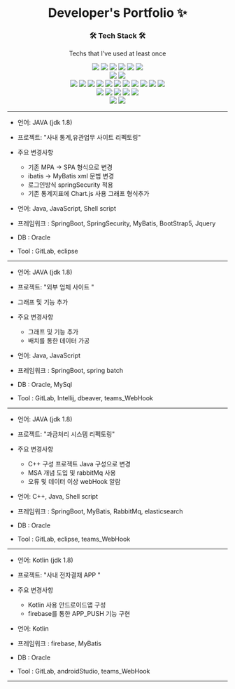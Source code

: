 <p align="center">
  <h1 align="center">Developer's Portfolio ✨</h1>

  <p align="center">

<h3 align="center">🛠 Tech Stack 🛠</h3>


<p align="center"> Techs that I've used at least once </p>

<p align="center">
  <img src="https://img.shields.io/badge/JAVA-3766AB?style=flat-square"/></a>
  <img src="https://img.shields.io/badge/C-%23A8B9CC?style=flat-square&logo=C&logoColor=white"/></a>
  <img src="https://img.shields.io/badge/C++-00599C?style=flat-square&logo=C%2B%2B&logoColor=white"/></a>
  <img src="https://img.shields.io/badge/C%23-%23A8B9CC?style=flat-square"/></a>
  <img src="https://img.shields.io/badge/Kotlin-%237F52FF?style=flat-square&logo=Kotlin&logoColor=white"/></a>
  <img src="https://img.shields.io/badge/GO-%2300ADD8?style=flat-square&logo=GO&logoColor=white"/></a>
  <br>
  <img src="https://img.shields.io/badge/MySQL-%234479A1?style=flat-square&logo=MySQL&logoColor=white"/></a>
  <img src="https://img.shields.io/badge/Oracle-%23F80000?style=flat-square&logo=Oracle&logoColor=white"/></a>
  <br>
  <img src="https://img.shields.io/badge/PowerShell-%235391FE?style=flat-square&logo=PowerShell&logoColor=white"/></a>
  <img src="https://img.shields.io/badge/JavaScript-%23F7DF1E?style=flat-square&logo=JavaScript&logoColor=white"/></a>
  <img src="https://img.shields.io/badge/CSS3-%231572B6?style=flat-square&logo=CSS3&logoColor=white"/></a>
  <img src="https://img.shields.io/badge/jQuery-%230769AD?style=flat-square&logo=jQuery&logoColor=white"/></a>
  <img src="https://img.shields.io/badge/Bootstrap-%237952B3?style=flat-square&logo=Bootstrap&logoColor=white"/></a>
  <img src="https://img.shields.io/badge/Spring-%236DB33F?style=flat-square&logo=Spring&logoColor=white"/></a>
  <img src="https://img.shields.io/badge/Spring Boot-%236DB33F?style=flat-square&logo=Spring Boot&logoColor=white"/></a>
  <img src="https://img.shields.io/badge/Spring ORM-%23326CE5?style=flat-square"/></a>
  <img src="https://img.shields.io/badge/Apache Tomcat-%23F8DC75?style=flat-square&logo=Apache Tomcat&logoColor=white"/></a>
  <img src="https://img.shields.io/badge/Apache Kafka-%23231F20?style=flat-square&logo=Apache Kafka&logoColor=white"/></a>
  <img src="https://img.shields.io/badge/RabbitMQ-%23FF6600?style=flat-square&logo=RabbitMQ&logoColor=white"/></a>
  <br>
  <img src="https://img.shields.io/badge/Eclipse IDE-%232C2255?style=flat-square&logo=Eclipse IDE&logoColor=white"/></a>
  <img src="https://img.shields.io/badge/IntelliJ IDEA-%23000000?style=flat-square&logo=IntelliJ IDEA&logoColor=white"/></a>
  <img src="https://img.shields.io/badge/Unity-%23FFFFFF?style=flat-square&logo=Unity&logoColor=black"/></a>
  <img src="https://img.shields.io/badge/Android Studio-%233DDC84?style=flat-square&logo=Android Studio&logoColor=white"/></a>
  <img src="https://img.shields.io/badge/Firebase-%23FFCA28?style=flat-square&logo=Firebase&logoColor=white"/></a>
  <br>
  <img src="https://img.shields.io/badge/GitHub-%23181717?style=flat-square&logo=GitHub&logoColor=white"/></a>
  <img src="https://img.shields.io/badge/GitLab-%23FC6D26?style=flat-square&logo=GitLab&logoColor=white"/></a>
  
 
</p>

----------------------------------------------------------------------------------------------------------------------------------
   - 언어: JAVA (jdk 1.8)<br>
   - 프로젝트: "사내 통계,유관업무 사이트 리펙토링"<br>
   - 주요 변경사항 
     - 기존 MPA -> SPA 형식으로 변경<br>
     - ibatis -> MyBatis xml 문법 변경<br>
     - 로그인방식 springSecurity 적용
     - 기존 통계지표에 Chart.js 사용 그래프 형식추가<br>
     
   - 언어: Java, JavaScript, Shell script <br>
   - 프레임워크 : SpringBoot, SpringSecurity, MyBatis, BootStrap5, Jquery
   - DB : Oracle
   - Tool : GitLab, eclipse
   
----------------------------------------------------------------------------------------------------------------------------------
 - 언어: JAVA (jdk 1.8)<br>
 - 프로젝트: "외부 업체 사이트 "<br>
 - 그래프 및 기능 추가<br>
 - 주요 변경사항 
     - 그래프 및 기능 추가 <br>
     - 배치를 통한 데이터 가공 <br>
     
 - 언어: Java, JavaScript <br>
 - 프레임워크 : SpringBoot, spring batch <br>
 - DB : Oracle, MySql <br>
 - Tool : GitLab, Intellij, dbeaver, teams_WebHook <br>
   
----------------------------------------------------------------------------------------------------------------------------------
 - 언어: JAVA (jdk 1.8)<br>
 - 프로젝트: "과금처리 시스템 리펙토링"<br>
 - 주요 변경사항 
     - C++ 구성 프로젝트 Java 구성으로 변경<br>
     - MSA 개념 도입 및 rabbitMq 사용 <br>
     - 오류 및 데이터 이상 webHook 알람 <br>
     
 - 언어: C++, Java, Shell script <br>
 - 프레임워크 : SpringBoot, MyBatis, RabbitMq, elasticsearch <br>
 - DB : Oracle <br>
 - Tool : GitLab, eclipse, teams_WebHook <br>

----------------------------------------------------------------------------------------------------------------------------------
 - 언어: Kotlin (jdk 1.8)<br>
 - 프로젝트: "사내 전자결재 APP "<br>
 - 주요 변경사항 
     - Kotlin 사용 안드로이드앱 구성 <br>
     - firebase를 통한 APP_PUSH 기능 구현<br>
    
 - 언어: Kotlin <br>
 - 프레임워크 : firebase, MyBatis <br>
 - DB : Oracle <br>
 - Tool : GitLab, androidStudio, teams_WebHook <br>
   
----------------------------------------------------------------------------------------------------------------------------------

